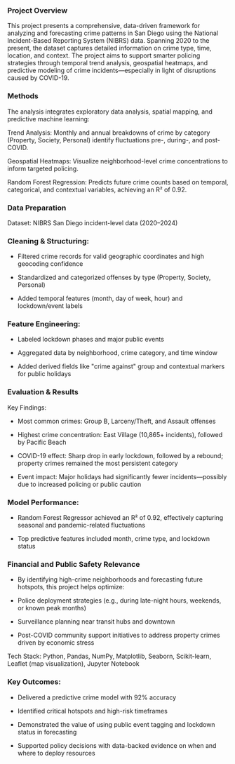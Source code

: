 ### Project Overview
This project presents a comprehensive, data-driven framework for analyzing and forecasting crime patterns in San Diego using the National Incident-Based Reporting System (NIBRS) data. Spanning 2020 to the present, the dataset captures detailed information on crime type, time, location, and context. The project aims to support smarter policing strategies through temporal trend analysis, geospatial heatmaps, and predictive modeling of crime incidents—especially in light of disruptions caused by COVID-19.

### Methods
The analysis integrates exploratory data analysis, spatial mapping, and predictive machine learning:

Trend Analysis: Monthly and annual breakdowns of crime by category (Property, Society, Personal) identify fluctuations pre-, during-, and post-COVID.

Geospatial Heatmaps: Visualize neighborhood-level crime concentrations to inform targeted policing.

Random Forest Regression: Predicts future crime counts based on temporal, categorical, and contextual variables, achieving an R² of 0.92.

### Data Preparation
Dataset: NIBRS San Diego incident-level data (2020–2024)

### Cleaning & Structuring:

- Filtered crime records for valid geographic coordinates and high geocoding confidence

- Standardized and categorized offenses by type (Property, Society, Personal)

- Added temporal features (month, day of week, hour) and lockdown/event labels

### Feature Engineering:

- Labeled lockdown phases and major public events

- Aggregated data by neighborhood, crime category, and time window

- Added derived fields like "crime against" group and contextual markers for public holidays

### Evaluation & Results
Key Findings:

- Most common crimes: Group B, Larceny/Theft, and Assault offenses

- Highest crime concentration: East Village (10,865+ incidents), followed by Pacific Beach

- COVID-19 effect: Sharp drop in early lockdown, followed by a rebound; property crimes remained the most persistent category

- Event impact: Major holidays had significantly fewer incidents—possibly due to increased policing or public caution

### Model Performance:

- Random Forest Regressor achieved an R² of 0.92, effectively capturing seasonal and pandemic-related fluctuations

- Top predictive features included month, crime type, and lockdown status

### Financial and Public Safety Relevance
- By identifying high-crime neighborhoods and forecasting future hotspots, this project helps optimize:

- Police deployment strategies (e.g., during late-night hours, weekends, or known peak months)

- Surveillance planning near transit hubs and downtown

- Post-COVID community support initiatives to address property crimes driven by economic stress

Tech Stack: Python, Pandas, NumPy, Matplotlib, Seaborn, Scikit-learn, Leaflet (map visualization), Jupyter Notebook

### Key Outcomes: 

- Delivered a predictive crime model with 92% accuracy

- Identified critical hotspots and high-risk timeframes

- Demonstrated the value of using public event tagging and lockdown status in forecasting

- Supported policy decisions with data-backed evidence on when and where to deploy resources

